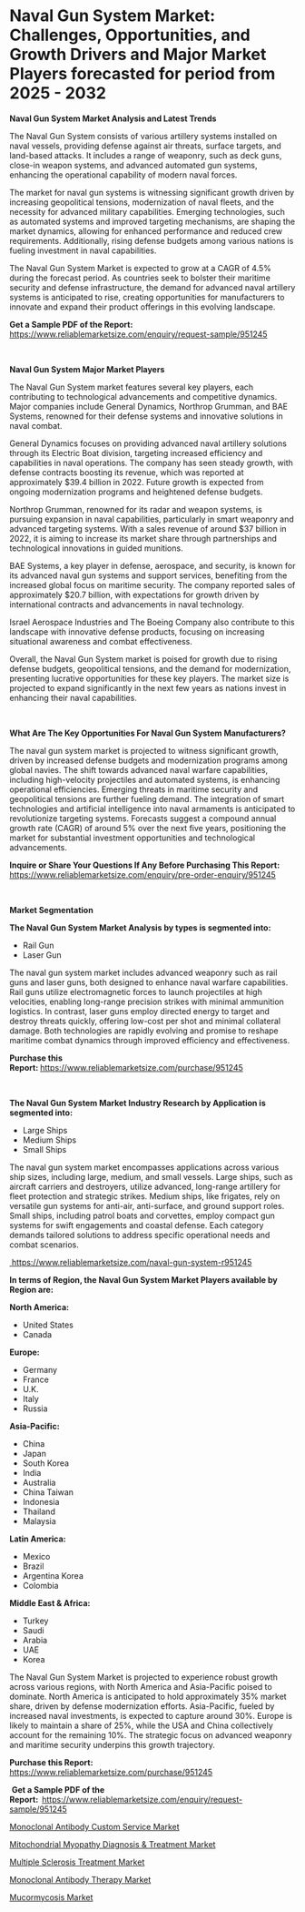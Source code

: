 <p><h1>Naval Gun System Market: Challenges, Opportunities, and Growth Drivers and Major Market Players forecasted for period from 2025 - 2032</h1></p><p><strong>Naval Gun System Market Analysis and Latest Trends</strong></p>
<p><p>The Naval Gun System consists of various artillery systems installed on naval vessels, providing defense against air threats, surface targets, and land-based attacks. It includes a range of weaponry, such as deck guns, close-in weapon systems, and advanced automated gun systems, enhancing the operational capability of modern naval forces. </p><p>The market for naval gun systems is witnessing significant growth driven by increasing geopolitical tensions, modernization of naval fleets, and the necessity for advanced military capabilities. Emerging technologies, such as automated systems and improved targeting mechanisms, are shaping the market dynamics, allowing for enhanced performance and reduced crew requirements. Additionally, rising defense budgets among various nations is fueling investment in naval capabilities.</p><p>The Naval Gun System Market is expected to grow at a CAGR of 4.5% during the forecast period. As countries seek to bolster their maritime security and defense infrastructure, the demand for advanced naval artillery systems is anticipated to rise, creating opportunities for manufacturers to innovate and expand their product offerings in this evolving landscape.</p></p>
<p><strong>Get a Sample PDF of the Report:&nbsp;</strong> <a href="https://www.reliablemarketsize.com/enquiry/request-sample/951245?utm_campaign=1143&utm_medium=2&utm_source=Github&utm_content=ia&utm_term=06032025&utm_id=naval-gun-system">https://www.reliablemarketsize.com/enquiry/request-sample/951245</a></p>
<p>&nbsp;</p>
<p><strong>Naval Gun System Major Market Players</strong></p>
<p><p>The Naval Gun System market features several key players, each contributing to technological advancements and competitive dynamics. Major companies include General Dynamics, Northrop Grumman, and BAE Systems, renowned for their defense systems and innovative solutions in naval combat.</p><p>General Dynamics focuses on providing advanced naval artillery solutions through its Electric Boat division, targeting increased efficiency and capabilities in naval operations. The company has seen steady growth, with defense contracts boosting its revenue, which was reported at approximately $39.4 billion in 2022. Future growth is expected from ongoing modernization programs and heightened defense budgets.</p><p>Northrop Grumman, renowned for its radar and weapon systems, is pursuing expansion in naval capabilities, particularly in smart weaponry and advanced targeting systems. With a sales revenue of around $37 billion in 2022, it is aiming to increase its market share through partnerships and technological innovations in guided munitions.</p><p>BAE Systems, a key player in defense, aerospace, and security, is known for its advanced naval gun systems and support services, benefiting from the increased global focus on maritime security. The company reported sales of approximately $20.7 billion, with expectations for growth driven by international contracts and advancements in naval technology.</p><p>Israel Aerospace Industries and The Boeing Company also contribute to this landscape with innovative defense products, focusing on increasing situational awareness and combat effectiveness. </p><p>Overall, the Naval Gun System market is poised for growth due to rising defense budgets, geopolitical tensions, and the demand for modernization, presenting lucrative opportunities for these key players. The market size is projected to expand significantly in the next few years as nations invest in enhancing their naval capabilities.</p></p>
<p>&nbsp;</p>
<p><strong>What Are The Key Opportunities For Naval Gun System Manufacturers?</strong></p>
<p><p>The naval gun system market is projected to witness significant growth, driven by increased defense budgets and modernization programs among global navies. The shift towards advanced naval warfare capabilities, including high-velocity projectiles and automated systems, is enhancing operational efficiencies. Emerging threats in maritime security and geopolitical tensions are further fueling demand. The integration of smart technologies and artificial intelligence into naval armaments is anticipated to revolutionize targeting systems. Forecasts suggest a compound annual growth rate (CAGR) of around 5% over the next five years, positioning the market for substantial investment opportunities and technological advancements.</p></p>
<p><strong>Inquire or Share Your Questions If Any Before Purchasing This Report:</strong> <a href="https://www.reliablemarketsize.com/enquiry/pre-order-enquiry/951245?utm_campaign=1143&utm_medium=2&utm_source=Github&utm_content=ia&utm_term=06032025&utm_id=naval-gun-system">https://www.reliablemarketsize.com/enquiry/pre-order-enquiry/951245</a></p>
<p>&nbsp;</p>
<p><strong>Market Segmentation</strong></p>
<p><strong>The Naval Gun System Market Analysis by types is segmented into:</strong></p>
<p><ul><li>Rail Gun</li><li>Laser Gun</li></ul></p>
<p><p>The naval gun system market includes advanced weaponry such as rail guns and laser guns, both designed to enhance naval warfare capabilities. Rail guns utilize electromagnetic forces to launch projectiles at high velocities, enabling long-range precision strikes with minimal ammunition logistics. In contrast, laser guns employ directed energy to target and destroy threats quickly, offering low-cost per shot and minimal collateral damage. Both technologies are rapidly evolving and promise to reshape maritime combat dynamics through improved efficiency and effectiveness.</p></p>
<p><strong>Purchase this Report:&nbsp;</strong><a href="https://www.reliablemarketsize.com/purchase/951245?utm_campaign=1143&utm_medium=2&utm_source=Github&utm_content=ia&utm_term=06032025&utm_id=naval-gun-system">https://www.reliablemarketsize.com/purchase/951245</a></p>
<p>&nbsp;</p>
<p><strong>The Naval Gun System Market Industry Research by Application is segmented into:</strong></p>
<p><ul><li>Large Ships</li><li>Medium Ships</li><li>Small Ships</li></ul></p>
<p><p>The naval gun system market encompasses applications across various ship sizes, including large, medium, and small vessels. Large ships, such as aircraft carriers and destroyers, utilize advanced, long-range artillery for fleet protection and strategic strikes. Medium ships, like frigates, rely on versatile gun systems for anti-air, anti-surface, and ground support roles. Small ships, including patrol boats and corvettes, employ compact gun systems for swift engagements and coastal defense. Each category demands tailored solutions to address specific operational needs and combat scenarios.</p></p>
<p><a href="https://www.reliablemarketsize.com/naval-gun-system-r951245?utm_campaign=1143&utm_medium=2&utm_source=Github&utm_content=ia&utm_term=06032025&utm_id=naval-gun-system">&nbsp;https://www.reliablemarketsize.com/naval-gun-system-r951245</a></p>
<p><strong>In terms of Region, the Naval Gun System Market Players available by Region are:</strong></p>
<p>
    <p> <strong> North America: </strong>
        <ul>
            <li>United States</li>
            <li>Canada</li>
        </ul>
        </p> 
    <p> <strong> Europe: </strong>
        <ul>
            <li>Germany</li>
            <li>France</li>
            <li>U.K.</li>
            <li>Italy</li>
            <li>Russia</li>
        </ul>
        </p> 
    <p> <strong> Asia-Pacific: </strong>
        <ul>
            <li>China</li>
            <li>Japan</li>
            <li>South Korea</li>
            <li>India</li>
            <li>Australia</li>
            <li>China Taiwan</li>
            <li>Indonesia</li>
            <li>Thailand</li>
            <li>Malaysia</li>
        </ul>
        </p> 
    <p> <strong> Latin America: </strong>
        <ul>
            <li>Mexico</li>
            <li>Brazil</li>
            <li>Argentina Korea</li>
            <li>Colombia</li>
        </ul>
        </p> 
    <p> <strong> Middle East & Africa: </strong>
        <ul>
            <li>Turkey</li>
            <li>Saudi</li>
            <li>Arabia</li>
            <li>UAE</li>
            <li>Korea</li>
        </ul>
    </p>
    </p>
<p><p>The Naval Gun System Market is projected to experience robust growth across various regions, with North America and Asia-Pacific poised to dominate. North America is anticipated to hold approximately 35% market share, driven by defense modernization efforts. Asia-Pacific, fueled by increased naval investments, is expected to capture around 30%. Europe is likely to maintain a share of 25%, while the USA and China collectively account for the remaining 10%. The strategic focus on advanced weaponry and maritime security underpins this growth trajectory.</p></p>
<p><strong>Purchase this Report: </strong><a href="https://www.reliablemarketsize.com/purchase/951245?utm_campaign=1143&utm_medium=2&utm_source=Github&utm_content=ia&utm_term=06032025&utm_id=naval-gun-system">https://www.reliablemarketsize.com/purchase/951245</a></p>
<p>&nbsp;<strong>Get a Sample PDF of the Report:&nbsp;&nbsp;</strong><a href="https://www.reliablemarketsize.com/enquiry/request-sample/951245?utm_campaign=1143&utm_medium=2&utm_source=Github&utm_content=ia&utm_term=06032025&utm_id=naval-gun-system">https://www.reliablemarketsize.com/enquiry/request-sample/951245</a></p>
<p><strong></strong></p>
<p><p><a href="https://github.com/kaidaloeckf7/Market-Research-Report-List-1/blob/main/monoclonal-antibody-custom-service-market.md?utm_campaign=1143&utm_medium=2&utm_source=Github&utm_content=ia&utm_term=06032025&utm_id=naval-gun-system">Monoclonal Antibody Custom Service Market</a></p><p><a href="https://github.com/arifasabeygb/Market-Research-Report-List-1/blob/main/mitochondrial-myopathy-diagnosis-treatment-market.md?utm_campaign=1143&utm_medium=2&utm_source=Github&utm_content=ia&utm_term=06032025&utm_id=naval-gun-system">Mitochondrial Myopathy Diagnosis & Treatment Market</a></p><p><a href="https://github.com/yoshih12/Market-Research-Report-List-4/blob/main/multiple-sclerosis-treatment-market.md?utm_campaign=1143&utm_medium=2&utm_source=Github&utm_content=ia&utm_term=06032025&utm_id=naval-gun-system">Multiple Sclerosis Treatment Market</a></p><p><a href="https://github.com/theyasnare5w/Market-Research-Report-List-1/blob/main/monoclonal-antibody-therapy-market.md?utm_campaign=1143&utm_medium=2&utm_source=Github&utm_content=ia&utm_term=06032025&utm_id=naval-gun-system">Monoclonal Antibody Therapy Market</a></p><p><a href="https://github.com/kishtohalsn/Market-Research-Report-List-1/blob/main/mucormycosis-market.md?utm_campaign=1143&utm_medium=2&utm_source=Github&utm_content=ia&utm_term=06032025&utm_id=naval-gun-system">Mucormycosis Market</a></p></p>